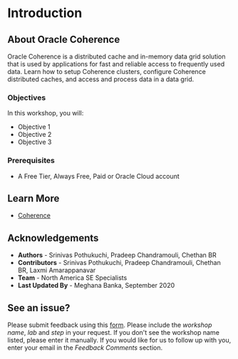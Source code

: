 # Introduction 

## About Oracle Coherence 

Oracle Coherence is a distributed cache and in-memory data grid solution that is used by applications for fast and reliable access to frequently used data. Learn how to setup Coherence clusters, configure Coherence distributed caches, and access and process data in a data grid.

### Objectives
In this workshop, you will:
* Objective 1
* Objective 2
* Objective 3

### Prerequisites
* A Free Tier, Always Free, Paid or Oracle Cloud account

## Learn More
 - [Coherence](https://docs.oracle.com/en/middleware/standalone/coherence/14.1.1.0/index.html)
  

## Acknowledgements

- **Authors** - Srinivas Pothukuchi, Pradeep Chandramouli, Chethan BR
- **Contributors** - Srinivas Pothukuchi, Pradeep Chandramouli, Chethan BR, Laxmi Amarappanavar
- **Team** - North America SE Specialists
- **Last Updated By** -  Meghana Banka, September 2020


## See an issue?
Please submit feedback using this [form](https://apexapps.oracle.com/pls/apex/f?p=133:1:::::P1_FEEDBACK:1). Please include the *workshop name*, *lab* and *step* in your request.  If you don't see the workshop name listed, please enter it manually. If you would like for us to follow up with you, enter your email in the *Feedback Comments* section.
      


